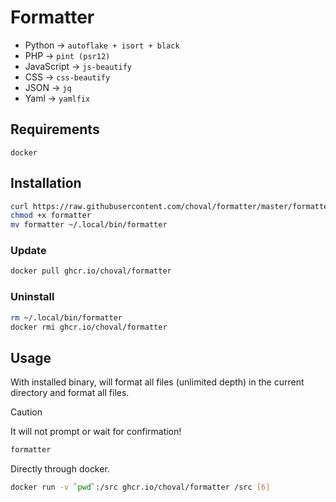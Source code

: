 
# Formatter

- Python -> `autoflake + isort + black`
- PHP -> `pint (psr12)`
- JavaScript -> `js-beautify`
- CSS -> `css-beautify`
- JSON -> `jq`
- Yaml -> `yamlfix`


## Requirements

```
docker
```


## Installation

```sh
curl https://raw.githubusercontent.com/choval/formatter/master/formatter
chmod +x formatter
mv formatter ~/.local/bin/formatter
```

### Update

```sh
docker pull ghcr.io/choval/formatter
```

### Uninstall

```sh
rm ~/.local/bin/formatter
docker rmi ghcr.io/choval/formatter
```

## Usage

With installed binary, will format all files (unlimited depth) in the 
current directory and format all files.

> [!CAUTION]
> It will not prompt or wait for confirmation!


```sh
formatter
```

Directly through docker.

```sh
docker run -v `pwd`:/src ghcr.io/choval/formatter /src [6]
```

